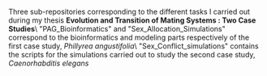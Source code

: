 Three sub-repositories corresponding to the different tasks I carried out during my thesis **Evolution and Transition of Mating Systems : Two Case Studies**\\
"PAG_Bioinformatics" and "Sex_Allocation_Simulations" correspond to the bioinformatics and modeling parts respectively of the first case study, _Phillyrea angustifolia_\\
"Sex_Conflict_simulations" contains the scripts for the simulations carried out to study the second case study, _Caenorhabditis elegans_
